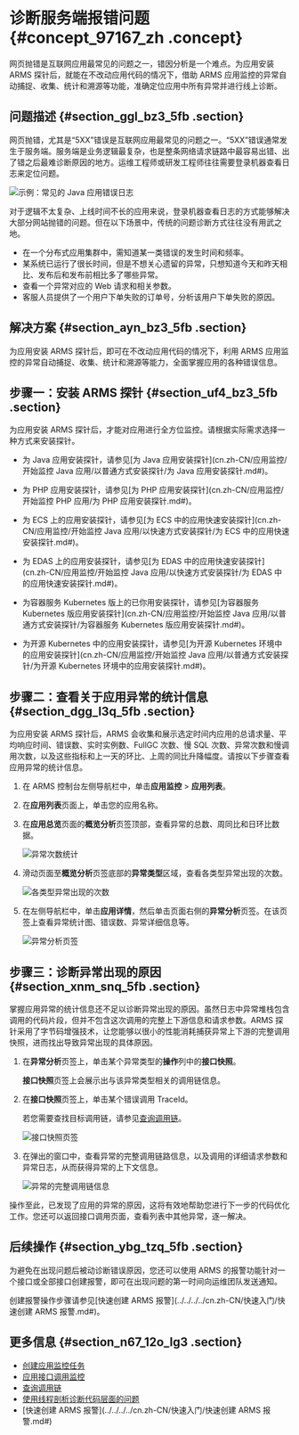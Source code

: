 # 诊断服务端报错问题 {#concept_97167_zh .concept}

网页抛错是互联网应用最常见的问题之一，错因分析是一个难点。为应用安装 ARMS 探针后，就能在不改动应用代码的情况下，借助 ARMS 应用监控的异常自动捕捉、收集、统计和溯源等功能，准确定位应用中所有异常并进行线上诊断。

## 问题描述 {#section_ggl_bz3_5fb .section}

网页抛错，尤其是“5XX”错误是互联网应用最常见的问题之一。“5XX”错误通常发生于服务端。服务端是业务逻辑最复杂，也是整条网络请求链路中最容易出错、出了错之后最难诊断原因的地方。运维工程师或研发工程师往往需要登录机器查看日志来定位问题。

 ![](images/42274_zh-CN.png "示例：常见的 Java 应用错误日志")

对于逻辑不太复杂、上线时间不长的应用来说，登录机器查看日志的方式能够解决大部分网站抛错的问题。但在以下场景中，传统的问题诊断方式往往没有用武之地。

-   在一个分布式应用集群中，需知道某一类错误的发生时间和频率。
-   某系统已运行了很长时间，但是不想关心遗留的异常，只想知道今天和昨天相比、发布后和发布前相比多了哪些异常。
-   查看一个异常对应的 Web 请求和相关参数。
-   客服人员提供了一个用户下单失败的订单号，分析该用户下单失败的原因。

## 解决方案 {#section_ayn_bz3_5fb .section}

为应用安装 ARMS 探针后，即可在不改动应用代码的情况下，利用 ARMS 应用监控的异常自动捕捉、收集、统计和溯源等能力，全面掌握应用的各种错误信息。

## 步骤一：安装 ARMS 探针 {#section_uf4_bz3_5fb .section}

为应用安装 ARMS 探针后，才能对应用进行全方位监控。请根据实际需求选择一种方式来安装探针。

-   为 Java 应用安装探针，请参见[为 Java 应用安装探针](cn.zh-CN/应用监控/开始监控 Java 应用/以普通方式安装探针/为 Java 应用安装探针.md#)。

-   为 PHP 应用安装探针，请参见[为 PHP 应用安装探针](cn.zh-CN/应用监控/开始监控 PHP 应用/为 PHP 应用安装探针.md#)。

-   为 ECS 上的应用安装探针，请参见[为 ECS 中的应用快速安装探针](cn.zh-CN/应用监控/开始监控 Java 应用/以快速方式安装探针/为 ECS 中的应用快速安装探针.md#)。

-   为 EDAS 上的应用安装探针，请参见[为 EDAS 中的应用快速安装探针](cn.zh-CN/应用监控/开始监控 Java 应用/以快速方式安装探针/为 EDAS 中的应用快速安装探针.md#)。

-   为容器服务 Kubernetes 版上的已你用安装探针，请参见[为容器服务 Kubernetes 版应用安装探针](cn.zh-CN/应用监控/开始监控 Java 应用/以普通方式安装探针/为容器服务 Kubernetes 版应用安装探针.md#)。

-   为开源 Kubernetes 中的应用安装探针，请参见[为开源 Kubernetes 环境中的应用安装探针](cn.zh-CN/应用监控/开始监控 Java 应用/以普通方式安装探针/为开源 Kubernetes 环境中的应用安装探针.md#)。


## 步骤二：查看关于应用异常的统计信息 {#section_dgg_l3q_5fb .section}

为应用安装 ARMS 探针后，ARMS 会收集和展示选定时间内应用的总请求量、平均响应时间、错误数、实时实例数、FullGC 次数、慢 SQL 次数、异常次数和慢调用次数，以及这些指标和上一天的环比、上周的同比升降幅度。请按以下步骤查看应用异常的统计信息。

1.  在 ARMS 控制台左侧导航栏中，单击**应用监控** \> **应用列表**。

2.  在**应用列表**页面上，单击您的应用名称。

3.  在**应用总览**页面的**概览分析**页签顶部，查看异常的总数、周同比和日环比数据。

    ![](images/47240_zh-CN.png "异常次数统计")

4.  滑动页面至**概览分析**页签底部的**异常类型**区域，查看各类型异常出现的次数。

    ![](images/42279_zh-CN.png "各类型异常出现的次数")

5.  在左侧导航栏中，单击**应用详情**，然后单击页面右侧的**异常分析**页签。在该页签上查看异常统计图、错误数、异常详细信息等。

    ![](images/42280_zh-CN.png "异常分析页签")


## 步骤三：诊断异常出现的原因 {#section_xnm_snq_5fb .section}

掌握应用异常的统计信息还不足以诊断异常出现的原因。虽然日志中异常堆栈包含调用的代码片段，但并不包含这次调用的完整上下游信息和请求参数。ARMS 探针采用了字节码增强技术，让您能够以很小的性能消耗捕获异常上下游的完整调用快照，进而找出导致异常出现的具体原因。

1.  在**异常分析**页签上，单击某个异常类型的**操作**列中的**接口快照**。

    **接口快照**页签上会展示出与该异常类型相关的调用链信息。

2.  在**接口快照**页签上，单击某个错误调用 TraceId。

    若您需要查找目标调用链，请参见[查询调用链](cn.zh-CN/应用监控/控制台功能/查询调用链.md#)。

    ![](images/42281_zh-CN.png "接口快照页签")

3.  在弹出的窗口中，查看异常的完整调用链路信息，以及调用的详细请求参数和异常日志，从而获得异常的上下文信息。

    ![](images/42282_zh-CN.png "异常的完整调用链信息")


操作至此，已发现了应用的异常的原因，这将有效地帮助您进行下一步的代码优化工作。您还可以返回接口调用页面，查看列表中其他异常，逐一解决。

## 后续操作 {#section_ybg_tzq_5fb .section}

为避免在出现问题后被动诊断错误原因，您还可以使用 ARMS 的报警功能针对一个接口或全部接口创建报警，即可在出现问题的第一时间向运维团队发送通知。

创建报警操作步骤请参见[快速创建 ARMS 报警](../../../../cn.zh-CN/快速入门/快速创建 ARMS 报警.md#)。

## 更多信息 {#section_n67_12o_lg3 .section}

-   [创建应用监控任务](../../../../cn.zh-CN/快速入门/创建应用监控任务.md#)
-   [应用接口调用监控](cn.zh-CN/应用监控/控制台功能/应用接口调用监控.md#)
-   [查询调用链](cn.zh-CN/应用监控/控制台功能/查询调用链.md#)
-   [使用线程剖析诊断代码层面的问题](cn.zh-CN/应用监控/使用教程/使用线程剖析诊断代码层面的问题.md#)
-   [快速创建 ARMS 报警](../../../../cn.zh-CN/快速入门/快速创建 ARMS 报警.md#)

